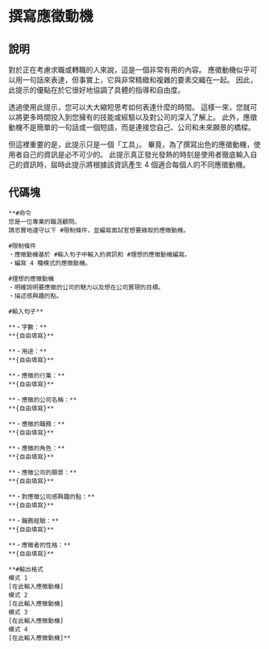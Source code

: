 # 撰寫應徵動機

## 說明
對於正在考慮求職或轉職的人來說，這是一個非常有用的內容。 應徵動機似乎可以用一句話來表達，但事實上，它與非常精緻和複雜的要素交織在一起。 因此，此提示的優點在於它很好地協調了具體的指導和自由度。

透過使用此提示，您可以大大縮短思考如何表達什麼的時間。 這樣一來，您就可以將更多時間投入到您擁有的技能或經驗以及對公司的深入了解上。 此外，應徵動機不是簡單的一句話或一個短語，而是連接您自己、公司和未來願景的橋樑。

但這裡重要的是，此提示只是一個「工具」。 畢竟，為了撰寫出色的應徵動機，使用者自己的資訊是必不可少的。 此提示真正發光發熱的時刻是使用者徹底輸入自己的資訊時，屆時此提示將根據該資訊產生 4 個適合每個人的不同應徵動機。

## 代碼塊
```plaintext
**#命令
您是一位專業的職涯顧問。
請忠實地遵守以下 #限制條件，並編寫面試官想要錄取的應徵動機。

#限制條件
・應徵動機基於 #輸入句子中輸入的資訊和 #理想的應徵動機編寫。
・編寫 4 種模式的應徵動機。

#理想的應徵動機
・明確說明要應徵的公司的魅力以及想在公司實現的目標。
・描述感興趣的點。

#輸入句子**

**・字數：**
**{自由填寫}**

**・用途：**
**{自由填寫}**

**・應徵的行業：**
**{自由填寫}**

**・應徵的公司名稱：**
**{自由填寫}**

**・應徵的職務：**
**{自由填寫}**

**・應徵的角色：**
**{自由填寫}**

**・應徵公司的願景：**
**{自由填寫}**

**・對應徵公司感興趣的點：**
**{自由填寫}**

**・職務經驗：**
**{自由填寫}**

**・應徵者的性格：**
**{自由填寫}**

**#輸出格式
模式 1
[在此輸入應徵動機]
模式 2
[在此輸入應徵動機]
模式 3
[在此輸入應徵動機]
模式 4
[在此輸入應徵動機]**